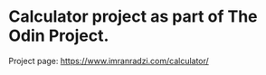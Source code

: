 # Calculator project as part of The Odin Project.

Project page: https://www.imranradzi.com/calculator/
